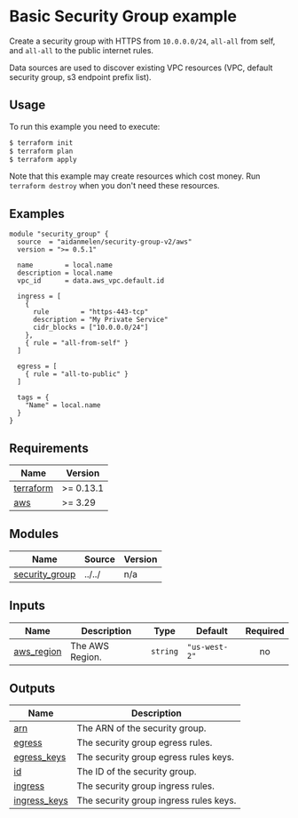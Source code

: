 # Basic Security Group example

Create a security group with HTTPS from `10.0.0.0/24`, `all-all` from self, and `all-all` to the public internet rules.

Data sources are used to discover existing VPC resources (VPC, default security group, s3 endpoint prefix list).

## Usage

To run this example you need to execute:

```bash
$ terraform init
$ terraform plan
$ terraform apply
```

Note that this example may create resources which cost money. Run `terraform destroy` when you don't need these resources.

<!-- BEGINNING OF PRE-COMMIT-TERRAFORM DOCS HOOK -->

## Examples

```hcl
module "security_group" {
  source  = "aidanmelen/security-group-v2/aws"
  version = ">= 0.5.1"

  name        = local.name
  description = local.name
  vpc_id      = data.aws_vpc.default.id

  ingress = [
    {
      rule        = "https-443-tcp"
      description = "My Private Service"
      cidr_blocks = ["10.0.0.0/24"]
    },
    { rule = "all-from-self" }
  ]

  egress = [
    { rule = "all-to-public" }
  ]

  tags = {
    "Name" = local.name
  }
}
```

## Requirements

| Name | Version |
|------|---------|
| <a name="requirement_terraform"></a> [terraform](#requirement\_terraform) | >= 0.13.1 |
| <a name="requirement_aws"></a> [aws](#requirement\_aws) | >= 3.29 |
## Modules

| Name | Source | Version |
|------|--------|---------|
| <a name="module_security_group"></a> [security\_group](#module\_security\_group) | ../../ | n/a |
## Inputs

| Name | Description | Type | Default | Required |
|------|-------------|------|---------|:--------:|
| <a name="input_aws_region"></a> [aws\_region](#input\_aws\_region) | The AWS Region. | `string` | `"us-west-2"` | no |
## Outputs

| Name | Description |
|------|-------------|
| <a name="output_arn"></a> [arn](#output\_arn) | The ARN of the security group. |
| <a name="output_egress"></a> [egress](#output\_egress) | The security group egress rules. |
| <a name="output_egress_keys"></a> [egress\_keys](#output\_egress\_keys) | The security group egress rules keys. |
| <a name="output_id"></a> [id](#output\_id) | The ID of the security group. |
| <a name="output_ingress"></a> [ingress](#output\_ingress) | The security group ingress rules. |
| <a name="output_ingress_keys"></a> [ingress\_keys](#output\_ingress\_keys) | The security group ingress rules keys. |
<!-- END OF PRE-COMMIT-TERRAFORM DOCS HOOK -->
